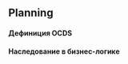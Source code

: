 ## Planning
#### Дефиниция OCDS
[](/schema/definitions/Planning/Planning.schema.json)
#### Наследование в бизнес-логике
[](/schema/definitions/Planning/defs/cpPlanning.schema.json)

